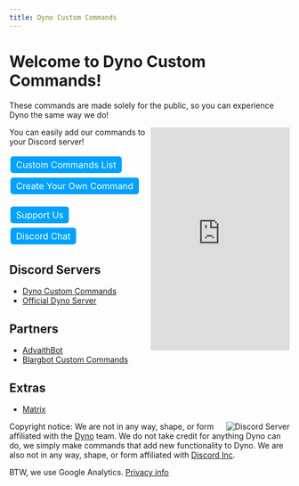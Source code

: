 ```yaml
---
title: Dyno Custom Commands
---
```


<style>
    .dcc-button {
   	 	background-color: #00A2FF;
    	border: none;
    	color: white;
    	padding: 5px 10px;
    	text-align: center;
    	text-decoration: none;
    	display: inline-block;
    	font-size: 16px;
    	margin: 4px 2px;
    	cursor: pointer;
    	border-radius: 5px;
		user-select: none;
    }
    .dcc-button:hover {
        background-color: #0091e5;
        color: white;
    }
    .divider {
        width: 30px;
        height: auto;
        display: inline-block;
    }
    .rounded {
        border-radius: 5px;
    }
</style>

# Welcome to Dyno Custom Commands!
These commands are made solely for the public, so you can experience Dyno the same way we do! 

<iframe src="https://discordapp.com/widget?id=333058206198661132&amp;theme=dark" width="250" height="400" allowtransparency="true" frameborder="0" style="float: right"></iframe>

You can easily add our commands to your Discord server!

<a href="Command List" class="dcc-button">Custom Commands List</a><span class="divider"></span><a href="CreateOwn" class="dcc-button">Create Your Own Command</a>

<a href="SupportUs" class="dcc-button">Support Us</a><span class="divider"></span><a href="chat" class="dcc-button">Discord Chat</a>

## Discord Servers
* [Dyno Custom Commands](https://discord.gg/D3K3Fqz)
* [Official Dyno Server](https://discord.gg/dyno)

## Partners
* [AdvaithBot](https://advaithbot.com)
* [Blargbot Custom Commands](https://bbcc.cf)

## Extras
* [Matrix](bored)

<a class="rounded" href="/chat"><img src="https://discordapp.com/api/guilds/333058206198661132/embed.png?style=banner3" style="max-width: 100%; width: auto; height: auto; float: right" alt="Discord Server"></a>

Copyright notice: We are not in any way, shape, or form affiliated with the [Dyno](https://dyno.gg) team. We do not take credit for anything Dyno can do, we simply make commands that add new functionality to Dyno. We are also not in any way, shape, or form affiliated with [Discord Inc](https://discord.gg).

BTW, we use Google Analytics. [Privacy info](https://https://policies.google.com/technologies/partner-sites)